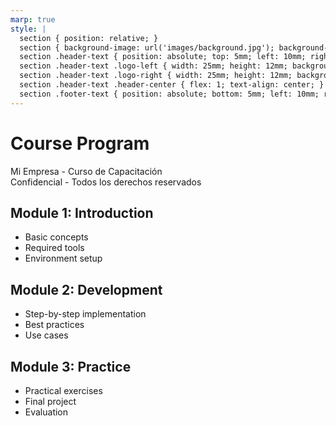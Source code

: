 ```yaml
---
marp: true
style: |
  section { position: relative; }
  section { background-image: url('images/background.jpg'); background-size: cover; background-position: center; background-repeat: no-repeat; }
  section .header-text { position: absolute; top: 5mm; left: 10mm; right: 10mm; text-align: center; font-size: 10pt; font-weight: bold; color: #333; background: rgba(255, 255, 255, 0.9); padding: 2mm 4mm; border-radius: 2mm; box-shadow: 0 1px 3px rgba(0,0,0,0.2); z-index: 20; display: flex; align-items: center; justify-content: space-between; }
  section .header-text .logo-left { width: 25mm; height: 12mm; background-image: url('images/logo_left.png'); background-size: contain; background-repeat: no-repeat; background-position: left center; flex-shrink: 0; }
  section .header-text .logo-right { width: 25mm; height: 12mm; background-image: url('images/logo_right.png'); background-size: contain; background-repeat: no-repeat; background-position: right center; flex-shrink: 0; }
  section .header-text .header-center { flex: 1; text-align: center; }
  section .footer-text { position: absolute; bottom: 5mm; left: 10mm; right: 10mm; text-align: center; font-size: 9pt; color: #666; background: rgba(255, 255, 255, 0.8); padding: 2mm 4mm; border-radius: 2mm; box-shadow: 0 1px 3px rgba(0,0,0,0.1); z-index: 20; }
---
```


# Course Program
<div class="header-text"><div class="logo-left"></div><div class="header-center">Mi Empresa - Curso de Capacitación</div><div class="logo-right"></div></div><div class="footer-text">Confidencial - Todos los derechos reservados</div>

## Module 1: Introduction
- Basic concepts
- Required tools
- Environment setup

## Module 2: Development
- Step-by-step implementation
- Best practices
- Use cases

## Module 3: Practice
- Practical exercises
- Final project
- Evaluation

